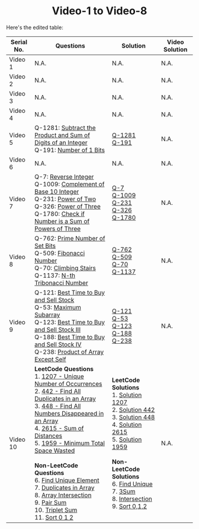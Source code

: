 <div align="center"><h1>Video-1 to Video-8</h1></div>

Here's the edited table:

| Serial No. | Questions | Solution | Video Solution |
|------------|-------------------------------------|---------------------------------------------|--------------------------------------------------------------|
| Video 1 | N.A. | N.A. | N.A. |
| Video 2 | N.A. | N.A. | N.A. |
| Video 3 | N.A. | N.A. | N.A. |
| Video 4 | N.A. | N.A. | N.A. |
| Video 5 | Q-1281: [Subtract the Product and Sum of Digits of an Integer](https://leetcode.com/problems/subtract-the-product-and-sum-of-digits-of-an-integer/description/)<br> Q-191: [Number of 1 Bits](https://leetcode.com/problems/number-of-1-bits/description/) | [Q-1281](https://github.com/shyama7004/LeetcodeProblems/blob/main/Problems%20Day%201-10/Q-%201281.md)<br> [Q-191](https://github.com/shyama7004/LeetcodeProblems/blob/main/Problems%20Day%201-10/Q-191.md) | N.A. |
| Video 6 | N.A. | N.A. | N.A. |
| Video 7 | Q-7: [Reverse Integer](https://leetcode.com/problems/reverse-integer/description/) <br> Q-1009: [Complement of Base 10 Integer](https://leetcode.com/problems/complement-of-base-10-integer/description/) <br> Q-231: [Power of Two](https://leetcode.com/problems/power-of-two/description/) <br> Q-326: [Power of Three](https://leetcode.com/problems/power-of-three/description/) <br> Q-1780: [Check if Number is a Sum of Powers of Three](https://leetcode.com/problems/check-if-number-is-a-sum-of-powers-of-three/description/) | [Q-7](https://github.com/shyama7004/LeetcodeProblems/blob/main/Problems%20Day%201-10/Q-7.md) <br> [Q-1009](https://github.com/shyama7004/LeetcodeProblems/blob/main/Problems%20Day%201-10/Q-1009.md) <br> [Q-231](https://github.com/shyama7004/LeetcodeProblems/blob/main/Problems%20Day%201-10/Q-231.md) <br> [Q-326](https://github.com/shyama7004/LeetcodeProblems/blob/main/Problems%20Day%201-10/Q-326.md) <br> [Q-1780](https://github.com/shyama7004/LeetcodeProblems/blob/main/Problems%20Day%201-10/Q-1780.md) | N.A. |
| Video 8 | Q-762: [Prime Number of Set Bits](https://leetcode.com/problems/prime-number-of-set-bits-in-binary-representation/description/) <br> Q-509: [Fibonacci Number](https://leetcode.com/problems/fibonacci-number/description/) <br> Q-70: [Climbing Stairs](https://leetcode.com/problems/climbing-stairs/description/) <br> Q-1137: [N-th Tribonacci Number](https://leetcode.com/problems/n-th-tribonacci-number/description/) | [Q-762](https://github.com/shyama7004/LeetcodeProblems/blob/main/Problems%20Day%201-10/Q-762.md) <br> [Q-509](https://github.com/shyama7004/LeetcodeProblems/blob/main/Problems%20Day%201-10/Q-509.md) <br> [Q-70](https://github.com/shyama7004/LeetcodeProblems/blob/main/Problems%20Day%201-10/Q-70.md) <br> [Q-1137](https://github.com/shyama7004/LeetcodeProblems/blob/main/Problems%20Day%201-10/Q-1137.md) | N.A. |
| Video 9 | Q-121: [Best Time to Buy and Sell Stock](https://leetcode.com/problems/best-time-to-buy-and-sell-stock/)<br> Q-53: [Maximum Subarray](https://leetcode.com/problems/maximum-subarray/)<br> Q-123: [Best Time to Buy and Sell Stock III](https://leetcode.com/problems/best-time-to-buy-and-sell-stock-iii/)<br> Q-188: [Best Time to Buy and Sell Stock IV](https://leetcode.com/problems/best-time-to-buy-and-sell-stock-iv/)<br> Q-238: [Product of Array Except Self](https://leetcode.com/problems/product-of-array-except-self/) | [Q-121](https://github.com/shyama7004/LeetcodeProblems/blob/main/Problems%20Day%201-10/121.%20Best%20Time%20to%20Buy%20and%20Sell%20Stock.md)<br> [Q-53](https://github.com/shyama7004/LeetcodeProblems/blob/main/Problems%20Day%201-10/Q-53.md)<br> [Q-123](https://github.com/shyama7004/LeetcodeProblems/blob/main/Problems%20Day%201-10/Q-123.md)<br> [Q-188](https://github.com/shyama7004/LeetcodeProblems/blob/main/Problems%20Day%201-10/188.%20Best%20Time%20to%20Buy%20and%20Sell%20Stock%20IV.md)<br> [Q-238](https://github.com/shyama7004/LeetcodeProblems/blob/main/Problems%20Day%201-10/238.%20Product%20of%20Array%20Except%20Self.md) | N.A. |
| Video 10 | **LeetCode Questions**<br>1. [1207 - Unique Number of Occurrences](https://leetcode.com/problems/unique-number-of-occurrences/)<br>2. [442 - Find All Duplicates in an Array](https://leetcode.com/problems/find-all-duplicates-in-an-array/)<br>3. [448 - Find All Numbers Disappeared in an Array](https://leetcode.com/problems/find-all-numbers-disappeared-in-an-array/)<br>4. [2615 - Sum of Distances](https://leetcode.com/problems/sum-of-distances/)<br>5. [1959 - Minimum Total Space Wasted](https://leetcode.com/problems/minimum-total-space-wasted-with-k-resizing-operations/) <br><br>**Non-LeetCode Questions**<br>6. [Find Unique Element](https://bit.ly/3y01Zdu)<br>7. [Duplicates in Array](https://bit.ly/3dm6bdZ)<br>8. [Array Intersection](https://bit.ly/3Il0c7n)<br>9. [Pair Sum](https://bit.ly/3EwlU6e)<br>10. [Triplet Sum](https://bit.ly/3GbgVs3)<br>11. [ Sort 0 1 2](https://www.naukri.com/code360/problems/sort-0-1-2_631055?source=youtube&campaign=LoveBabbar_Codestudiovideo1&utm_source=youtube&utm_medium=affiliate&utm_campaign=LoveBabbar_Codestudiovideo1&leftPanelTabValue=PROBLEM)<br> | **LeetCode Solutions**<br>1. [Solution 1207](https://github.com/shyama7004/LeetcodeProblems/blob/main/Problems%20Day%201-10/1207.%20Unique%20Number%20of%20Occurrences.md)<br>2. [Solution 442](https://github.com/shyama7004/LeetcodeProblems/blob/main/Problems%20Day%201-10/442.%20Find%20All%20Duplicates%20in%20an%20Array.md)<br>3. [Solution 448](https://github.com/shyama7004/LeetcodeProblems/blob/main/Problems%20Day%201-10/448.%20Find%20All%20Numbers%20Disappeared%20in%20an%20Array.md)<br>4. [Solution 2615](https://github.com/shyama7004/LeetcodeProblems/blob/main/Problems%20Day%201-10/2615.%20Sum%20of%20Distances.md)<br>5. [Solution 1959](https://github.com/shyama7004/LeetcodeProblems/blob/main/Problems%20Day%201-10/Minimum%20Total%20Space%20Wasted%20With%20K%20Resizing%20Operations.md)<br><br>**Non-LeetCode Solutions**<br>6. [Find Unique](https://github.com/shyama7004/LeetcodeProblems/blob/main/Problems%20Day%201-10/Find%20unique.md)<br>7. [3Sum](https://github.com/shyama7004/LeetcodeProblems/blob/main/Problems%20Day%201-10/3Sum.md)<br>8. [Intersection](https://github.com/shyama7004/LeetcodeProblems/blob/main/Problems%20Day%201-10/Intersection%20of%20Two%20Sorted%20Arrays.md)<br>9. [Sort 0,1,2](https://github.com/shyama7004/LeetcodeProblems/blob/main/Problems%20Day%201-10/Sort%200%201%202.md)<br> | N.A. | 


